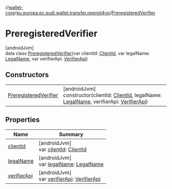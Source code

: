 //[wallet-core](../../../index.md)/[eu.europa.ec.eudi.wallet.transfer.openid4vp](../index.md)/[PreregisteredVerifier](index.md)

# PreregisteredVerifier

[androidJvm]\
data class [PreregisteredVerifier](index.md)(var clientId: [ClientId](../index.md#-875823108%2FClasslikes%2F1615067946), var legalName: [LegalName](../index.md#1416418972%2FClasslikes%2F1615067946), var verifierApi: [VerifierApi](../index.md#-1538977700%2FClasslikes%2F1615067946))

## Constructors

| | |
|---|---|
| [PreregisteredVerifier](-preregistered-verifier.md) | [androidJvm]<br>constructor(clientId: [ClientId](../index.md#-875823108%2FClasslikes%2F1615067946), legalName: [LegalName](../index.md#1416418972%2FClasslikes%2F1615067946), verifierApi: [VerifierApi](../index.md#-1538977700%2FClasslikes%2F1615067946)) |

## Properties

| Name | Summary |
|---|---|
| [clientId](client-id.md) | [androidJvm]<br>var [clientId](client-id.md): [ClientId](../index.md#-875823108%2FClasslikes%2F1615067946) |
| [legalName](legal-name.md) | [androidJvm]<br>var [legalName](legal-name.md): [LegalName](../index.md#1416418972%2FClasslikes%2F1615067946) |
| [verifierApi](verifier-api.md) | [androidJvm]<br>var [verifierApi](verifier-api.md): [VerifierApi](../index.md#-1538977700%2FClasslikes%2F1615067946) |
